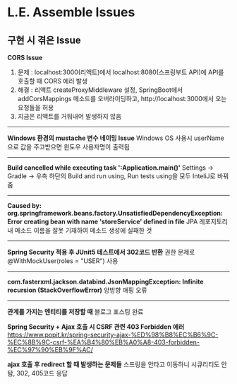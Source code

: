 # L.E. Assemble Issues

## 구현 시 겪은 Issue

**CORS Issue**
1. 문제 : localhost:3000(리액트)에서 localhost:8080(스프링부트 API)에 API를 호출할 때 CORS 에러 발생
2. 해결 : 리액트 createProxyMiddleware 설정, SpringBoot에서 addCorsMappings 메소드를 오버라이딩하고, http://localhost:3000에서 오는 요청들을 허용
3. 지금은 리액트를 거둬내어 발생하지 않음

---

**Windows 환경의 mustache 변수 네이밍 Issue**
Windows OS 사용시 userName 으로 값을 주고받으면 윈도우 사용자명이 출력됨

---

**Build cancelled while executing task ':Application.main()'**
Settings -> Gradle -> 우측 하단의 Build and run using, Run tests using을 모두 InteliJ로 바꿔줌

---

**Caused by: org.springframework.beans.factory.UnsatisfiedDependencyException: Error creating bean with name 'storeService' defined in file**
JPA 레포지토리 내 메소드 이름을 잘못 기재하여 메소드 생성에 실패한 것

---

**Spring Security 적용 후 JUnit5 테스트에서 302코드 반환**
권한 문제로 @WithMockUser(roles = "USER") 사용

---

**com.fasterxml.jackson.databind.JsonMappingException: Infinite recursion (StackOverflowError)**
양방향 매핑 오류

---

**관계를 가지는 엔티티를 저장할 때**
블로그 포스팅 완료

**Spring Security + Ajax 호출 시 CSRF 관련 403 Forbidden 에러**
https://www.popit.kr/spring-security-ajax-%ED%98%B8%EC%B6%9C-%EC%8B%9C-csrf-%EA%B4%80%EB%A0%A8-403-forbidden-%EC%97%90%EB%9F%AC/

**ajax 호출 후 redirect 할 때 발생하는 문제들**
스프링을 안타고 이동하니 시큐리티도 안탐, 302, 405코드 응답

